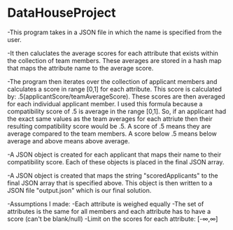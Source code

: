 # DataHouseProject

 -This program takes in a JSON file in which the name is specified from the user.
 
 -It then caluclates the average scores for each attribute that exists within the collection of team members. These averages are stored in a hash map that maps the attribute name to the average score.
 
 -The program then iterates over the collection of applicant members and calculates a score in range [0,1] for each attribute. This score is calculated by: .5(applicantScore/teamAverageScore). These scores are then averaged for each individual applicant member. I used this formula because a compatibility score of .5 is average in the range [0,1]. So, if an applicant had the exact same values as the team averages for each attriute then their resulting compatibility score would be .5. A score of .5 means they are average compared to the team members. A score below .5 means below average and above means above average.
 
 -A JSON object is created for each applicant that maps their name to their compatibility score. Each of these objects is placed in the final JSON array.
 
 -A JSON object is created that maps the string "scoredApplicants" to the final JSON array that is specified above. This object is then written to a JSON file "output.json" which is our final solution.
 
 -Assumptions I made:
    -Each attribute is weighed equally
    -The set of attributes is the same for all members and each attribute has to have a score (can't be blank/null)
    -Limit on the scores for each attribute: [-∞,∞]

 

